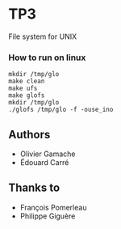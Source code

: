 # TP3
File system for UNIX

### How to run on linux
```
mkdir /tmp/glo
make clean
make ufs
make glofs
mkdir /tmp/glo
./glofs /tmp/glo -f -ouse_ino
```

## Authors
* Olivier Gamache
* Édouard Carré

## Thanks to
* François Pomerleau
* Philippe Giguère
